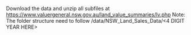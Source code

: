 Download the data and unzip all subfiles at https://www.valuergeneral.nsw.gov.au/land_value_summaries/lv.php
Note: The folder structure need to follow /data/NSW_Land_Sales_Data/<4 DIGIT YEAR HERE>
